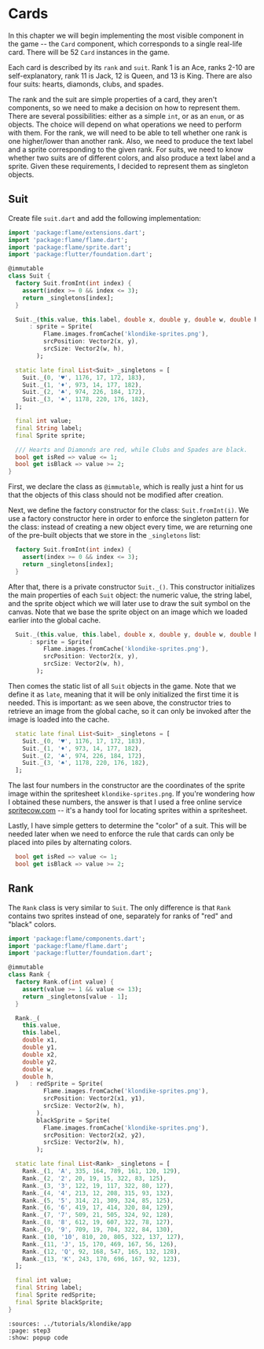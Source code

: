 # Cards

In this chapter we will begin implementing the most visible component in the
game -- the `Card` component, which corresponds to a single real-life card.
There will be 52 `Card` instances in the game.

Each card is described by its `rank` and `suit`. Rank 1 is an Ace, ranks 2-10
are self-explanatory, rank 11 is Jack, 12 is Queen, and 13 is King. There are
also four suits: hearts, diamonds, clubs, and spades.

The rank and the suit are simple properties of a card, they aren't components,
so we need to make a decision on how to represent them. There are several
possibilities: either as a simple `int`, or as an `enum`, or as objects. The
choice will depend on what operations we need to perform with them. For the
rank, we will need to be able to tell whether one rank is one higher/lower than
another rank. Also, we need to produce the text label and a sprite corresponding
to the given rank. For suits, we need to know whether two suits are of different
colors, and also produce a text label and a sprite. Given these requirements,
I decided to represent them as singleton objects.


## Suit

Create file `suit.dart` and add the following implementation:

```dart
import 'package:flame/extensions.dart';
import 'package:flame/flame.dart';
import 'package:flame/sprite.dart';
import 'package:flutter/foundation.dart';

@immutable
class Suit {
  factory Suit.fromInt(int index) {
    assert(index >= 0 && index <= 3);
    return _singletons[index];
  }

  Suit._(this.value, this.label, double x, double y, double w, double h)
      : sprite = Sprite(
          Flame.images.fromCache('klondike-sprites.png'),
          srcPosition: Vector2(x, y),
          srcSize: Vector2(w, h),
        );

  static late final List<Suit> _singletons = [
    Suit._(0, '♥', 1176, 17, 172, 183),
    Suit._(1, '♦', 973, 14, 177, 182),
    Suit._(2, '♣', 974, 226, 184, 172),
    Suit._(3, '♠', 1178, 220, 176, 182),
  ];

  final int value;
  final String label;
  final Sprite sprite;

  /// Hearts and Diamonds are red, while Clubs and Spades are black.
  bool get isRed => value <= 1;
  bool get isBlack => value >= 2;
}
```

First, we declare the class as `@immutable`, which is really just a hint for
us that the objects of this class should not be modified after creation.

Next, we define the factory constructor for the class: `Suit.fromInt(i)`. We
use a factory constructor here in order to enforce the singleton pattern for
the class: instead of creating a new object every time, we are returning one
of the pre-built objects that we store in the `_singletons` list:
```dart
  factory Suit.fromInt(int index) {
    assert(index >= 0 && index <= 3);
    return _singletons[index];
  }
```

After that, there is a private constructor `Suit._()`. This constructor
initializes the main properties of each `Suit` object: the numeric value, the
string label, and the sprite object which we will later use to draw the suit
symbol on the canvas. Note that we base the sprite object on an image which
we loaded earlier into the global cache.
```dart
  Suit._(this.value, this.label, double x, double y, double w, double h)
      : sprite = Sprite(
          Flame.images.fromCache('klondike-sprites.png'),
          srcPosition: Vector2(x, y),
          srcSize: Vector2(w, h),
        );
```

Then comes the static list of all `Suit` objects in the game. Note that we
define it as `late`, meaning that it will be only initialized the first time
it is needed. This is important: as we seen above, the constructor tries to
retrieve an image from the global cache, so it can only be invoked after the
image is loaded into the cache.
```dart
  static late final List<Suit> _singletons = [
    Suit._(0, '♥', 1176, 17, 172, 183),
    Suit._(1, '♦', 973, 14, 177, 182),
    Suit._(2, '♣', 974, 226, 184, 172),
    Suit._(3, '♠', 1178, 220, 176, 182),
  ];
```
The last four numbers in the constructor are the coordinates of the sprite
image within the spritesheet `klondike-sprites.png`. If you're wondering how I
obtained these numbers, the answer is that I used a free online service
[spritecow.com] -- it's a handy tool for locating sprites within a spritesheet.

Lastly, I have simple getters to determine the "color" of a suit. This will be
needed later when we need to enforce the rule that cards can only be placed
into piles by alternating colors.
```dart
  bool get isRed => value <= 1;
  bool get isBlack => value >= 2;
```


## Rank

The `Rank` class is very similar to `Suit`. The only difference is that `Rank`
contains two sprites instead of one, separately for ranks of "red" and "black"
colors.

```dart
import 'package:flame/components.dart';
import 'package:flame/flame.dart';
import 'package:flutter/foundation.dart';

@immutable
class Rank {
  factory Rank.of(int value) {
    assert(value >= 1 && value <= 13);
    return _singletons[value - 1];
  }

  Rank._(
    this.value,
    this.label,
    double x1,
    double y1,
    double x2,
    double y2,
    double w,
    double h,
  )   : redSprite = Sprite(
          Flame.images.fromCache('klondike-sprites.png'),
          srcPosition: Vector2(x1, y1),
          srcSize: Vector2(w, h),
        ),
        blackSprite = Sprite(
          Flame.images.fromCache('klondike-sprites.png'),
          srcPosition: Vector2(x2, y2),
          srcSize: Vector2(w, h),
        );

  static late final List<Rank> _singletons = [
    Rank._(1, 'A', 335, 164, 789, 161, 120, 129),
    Rank._(2, '2', 20, 19, 15, 322, 83, 125),
    Rank._(3, '3', 122, 19, 117, 322, 80, 127),
    Rank._(4, '4', 213, 12, 208, 315, 93, 132),
    Rank._(5, '5', 314, 21, 309, 324, 85, 125),
    Rank._(6, '6', 419, 17, 414, 320, 84, 129),
    Rank._(7, '7', 509, 21, 505, 324, 92, 128),
    Rank._(8, '8', 612, 19, 607, 322, 78, 127),
    Rank._(9, '9', 709, 19, 704, 322, 84, 130),
    Rank._(10, '10', 810, 20, 805, 322, 137, 127),
    Rank._(11, 'J', 15, 170, 469, 167, 56, 126),
    Rank._(12, 'Q', 92, 168, 547, 165, 132, 128),
    Rank._(13, 'K', 243, 170, 696, 167, 92, 123),
  ];

  final int value;
  final String label;
  final Sprite redSprite;
  final Sprite blackSprite;
}
```




```{flutter-app}
:sources: ../tutorials/klondike/app
:page: step3
:show: popup code
```

[spritecow.com]: http://www.spritecow.com/
